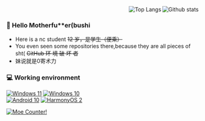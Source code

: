 <a href="https://github.com/anuraghazra/github-readme-stats"><img align="right" alt="Github stats" src="https://github-readme-stats.vercel.app/api?username=KH-XXXVillager&show_icons=true&count_private=true&theme=dracula"/></a>

<a href="https://github.com/anuraghazra/github-readme-stats"><img align="right" alt="Top Langs" src="https://github-readme-stats.vercel.app/api/top-langs/?username=KH-XXXVillager&layout=compact&langs_count=10&theme=dracula&card_width=445"/></a><br/>
### 👋 Hello Motherfu**er(bushi

* Here is a nc student ~~12 岁，是学生（便乘）~~
* You even seen some repositories there,because they are all pieces of sht( ~~GitHub 环 境 破 坏 者~~
* 妹说就是0寄术力

### 💻 Working environment

[![Windows 11](https://img.shields.io/badge/Windows%2011-00adef?style=flat-square&logo=windows&logoColor=ffffff)](https://www.microsoft.com/windows/windows-11/)
[![Windows 10](https://img.shields.io/badge/Windows%2010-00adef?style=flat-square&logo=windows&logoColor=ffffff)](https://www.microsoft.com/windows/windows-10/)<br/>
[![Android 10](https://img.shields.io/badge/Android%2010-3ddc84?style=flat-square&logo=android&logoColor=ffffff)](https://www.android.com/android-10/)
[![HarmonyOS 2](https://img.shields.io/badge/HarmonyOS%202-9f9f9f?style=flat-square&logo=huawei&logoColor=c3172d)](https://www.harmonyos.com/)<br/>


[![Moe Counter!](https://count.getloli.com/get/@XXXVillager?theme=rule34)](https://count.getloli.com/)


